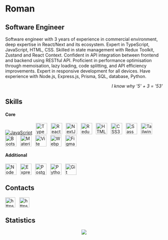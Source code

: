 Roman
==============================================================================================================================

Software Engineer
-----------------

Software engineer with 3 years of experience in commercial environment, deep expertise in React/Next and its ecosystem. Expert in TypeScript, JavaScript, HTML, CSS. Skilled in state management with Redux Toolkit, Zustand and React Context. Confident in API integration between frontend and backend using RESTful API. Proficient in performance optimisation through memoisation, lazy loading, code splitting, and API efficiency improvements. Expert in responsive development for all devices. Have experience with Node.js, Express.js, Prisma, SQL, database, Python.

<p  align="right">
<i>
I know why '5' + 3 = '53'
</i>
</p>

Skills
-----------------

#### Core
<div align="left"><a href="https://developer.mozilla.org/en-US/docs/Web/JavaScript" target="_blank" rel="noreferrer" width="36" height="36"><img src="https://raw.githubusercontent.com/danielcranney/readme-generator/main/public/icons/skills/javascript-colored.svg" alt="JavaScript" title="JavaScript" height="36" style="max-width:100%;height:auto;max-height:36px;"/></a><a target="_blank" rel="noopener noreferrer" href=""><img width="12" style="max-width:100%;"></a><a href="https://www.typescriptlang.org/" target="_blank" rel="noreferrer"><img src="https://raw.githubusercontent.com/danielcranney/readme-generator/main/public/icons/skills/typescript-colored.svg" alt="TypeScript" title="TypeScript" width="36" height="36"/></a><a target="_blank" rel="noopener noreferrer" href=""><img width="12" style="max-width:100%;"></a><a href="https://reactjs.org/" target="_blank" rel="noreferrer"><img src="https://raw.githubusercontent.com/danielcranney/readme-generator/main/public/icons/skills/react-colored.svg" alt="React" title="React" width="36" height="36"/></a><a target="_blank" rel="noopener noreferrer" href=""><img width="12" style="max-width:100%;"></a><a href="https://nextjs.org/docs" target="_blank" rel="noreferrer"><img src="https://raw.githubusercontent.com/danielcranney/readme-generator/main/public/icons/skills/nextjs-colored-dark.svg" alt="NextJs" title="NextJs" width="36" height="36"/></a><a target="_blank" rel="noopener noreferrer" href=""><img width="12" style="max-width:100%;"></a><a href="https://redux.js.org/" target="_blank" rel="noreferrer"><img src="https://raw.githubusercontent.com/danielcranney/readme-generator/main/public/icons/skills/redux-colored.svg" alt="Redux" title="Redux" width="36" height="36"/></a><a target="_blank" rel="noopener noreferrer" href=""><img width="12" style="max-width:100%;"></a><a href="https://developer.mozilla.org/en-US/docs/Glossary/HTML5" target="_blank" rel="noreferrer"><img src="https://raw.githubusercontent.com/danielcranney/readme-generator/main/public/icons/skills/html5-colored.svg" alt="HTML5" title="HTML5" width="36" height="36"/></a><a target="_blank" rel="noopener noreferrer" href=""><img width="12" style="max-width:100%;"></a><a href="https://www.w3.org/TR/CSS/#css" target="_blank" rel="noreferrer"><img src="https://raw.githubusercontent.com/danielcranney/readme-generator/main/public/icons/skills/css3-colored.svg" alt="CSS3" title="CSS3" width="36" height="36"/></a><a target="_blank" rel="noopener noreferrer" href=""><img width="12" style="max-width:100%;"></a><a href="https://sass-lang.com/" target="_blank" rel="noreferrer"><img src="https://raw.githubusercontent.com/danielcranney/readme-generator/main/public/icons/skills/sass-colored.svg" alt="Sass" title="Sass" width="36" height="36"/></a><a target="_blank" rel="noopener noreferrer" href=""><img width="12" style="max-width:100%;"></a><a href="https://tailwindcss.com/" target="_blank" rel="noreferrer"><img src="https://raw.githubusercontent.com/danielcranney/readme-generator/main/public/icons/skills/tailwindcss-colored.svg" alt="TailwindCSS" title="TailwindCSS" width="36" height="36"/></a><a target="_blank" rel="noopener noreferrer" href=""><img width="12" style="max-width:100%;"></a><a href="https://getbootstrap.com/" target="_blank" rel="noreferrer"><img src="https://raw.githubusercontent.com/danielcranney/readme-generator/main/public/icons/skills/bootstrap-colored.svg" alt="Bootstrap" title="Bootstrap" width="36" height="36"/></a><a target="_blank" rel="noopener noreferrer" href=""><img width="12" style="max-width:100%;"></a><a href="https://mui.com/" target="_blank" rel="noreferrer"><img src="https://raw.githubusercontent.com/danielcranney/readme-generator/main/public/icons/skills/materialui-colored.svg" alt="Material UI" title="Material UI" width="36" height="36"/></a><a target="_blank" rel="noopener noreferrer" href=""><img width="12" style="max-width:100%;"></a><a href="https://vitejs.dev/" target="_blank" rel="noreferrer"><img src="https://raw.githubusercontent.com/danielcranney/readme-generator/main/public/icons/skills/vite-colored.svg" alt="Vite" title="Vite" width="36" height="36"/></a><a target="_blank" rel="noopener noreferrer" href=""><img width="12" style="max-width:100%;"></a><a href="https://webpack.js.org/" target="_blank" rel="noopener noreferrer nofollow"><img src="https://raw.githubusercontent.com/danielcranney/readme-generator/main/public/icons/skills/webpack-colored.svg" alt="Webpack" title="Webpack" width="36" height="36"/></a><a target="_blank" rel="noopener noreferrer" href=""><img width="12" style="max-width: 100%;"></a><a href="https://www.figma.com/" target="_blank" rel="noreferrer" style="margin-right: 10px;"><img src="https://raw.githubusercontent.com/danielcranney/readme-generator/main/public/icons/skills/figma-colored.svg" alt="Figma" title="Figma" width="36" height="36" /></a> 
</div>


#### Additional
<div align="left"><a href="https://nodejs.org/en/" target="_blank" rel="noreferrer"><img src="https://raw.githubusercontent.com/danielcranney/readme-generator/main/public/icons/skills/nodejs-colored.svg" alt="NodeJS" title="NodeJS" width="36" height="36"/></a><a target="_blank" rel="noopener noreferrer" href=""><img width="12" style="max-width:100%;"></a><a href="https://expressjs.com/" target="_blank" rel="noreferrer"><img src="https://raw.githubusercontent.com/danielcranney/readme-generator/main/public/icons/skills/express-colored-dark.svg" alt="Express" title="Express" width="36" height="36"/></a><a target="_blank" rel="noopener noreferrer" href=""><img width="12" style="max-width:100%;"></a><a href="https://www.postgresql.org/" target="_blank" rel="noreferrer"><img src="https://raw.githubusercontent.com/danielcranney/readme-generator/main/public/icons/skills/postgresql-colored.svg" alt="PostgreSQL" title="PostgreSQL" width="36" height="36"/></a><a target="_blank" rel="noopener noreferrer" href=""><img width="12" style="max-width:100%;"></a><a href="https://www.python.org/" target="_blank" rel="noreferrer"><img src="https://raw.githubusercontent.com/danielcranney/readme-generator/main/public/icons/skills/python-colored.svg" alt="Python" title="Python" width="36" height="36"/></a><a target="_blank" rel="noopener noreferrer" href=""><img width="12" style="max-width:100%;"></a><a href="https://git-scm.com/" target="_blank" rel="noreferrer"><img src="https://raw.githubusercontent.com/danielcranney/readme-generator/main/public/icons/skills/git-colored.svg" alt="Git" title="Git" width="36" height="36"/></a></div>

## Contacts

<div align="left">
  <a href="https://www.linkedin.com/in/roman-mid" height="32" width="32" target="_blank" rel="noopener noreferrer"><img align="center" src="https://raw.githubusercontent.com/danielcranney/readme-generator/main/public/icons/socials/linkedin-dark.svg" alt="https://www.linkedin.com/in/roman-mid/" height="32" width="32" /></a>
  <a target="_blank" rel="noopener noreferrer" href=""><img width="5" style="max-width: 100%;"></a>
    <a href="https://t.me/RomanMid" height="32" width="32" target="_blank" rel="noopener noreferrer"><img align="center" src="https://www.svgrepo.com/show/343522/telegram-communication-chat-interaction-network-connection.svg" alt="https://t.me/RomanMid" height="32" width="32" /></a>
</div>

## Statistics

<div align="center">
  <img src="https://github-readme-stats.vercel.app/api/top-langs/?username=roman-mid&hide_border=false&layout=compact&bg_color=00000000" align="center" />
</div>



<!-- ### Badges

<b>Top Repositories</b>

<div width="100%" align="center"><a href="https://github.com/roman-mid/MarryMe-wedding_dresses" align="left"><img align="left" width="45%" src="https://github-readme-stats.vercel.app/api/pin/?username=roman-mid&repo=MarryMe-wedding_dresses&title_color=22c55e&text_color=ffffff&icon_color=ffffff&bg_color=000000&hide_border=true&locale=en" /></a><a href="https://github.com/roman-mid/pizza-shop_v2" align="right"><img align="right" width="45%" src="https://github-readme-stats.vercel.app/api/pin/?username=roman-mid&repo=pizza-shop_v2&title_color=22c55e&text_color=ffffff&icon_color=ffffff&bg_color=000000&hide_border=true&locale=en" /></a></div><br /><br /><br /><br /><br /><br /><br />

<br /><br /><br /><br /><br />

<div width="100%" align="center"><a href="https://github.com/roman-mid/weather" align="left"><img align="left" width="45%" src="https://github-readme-stats.vercel.app/api/pin/?username=roman-mid&repo=weather&title_color=22c55e&text_color=ffffff&icon_color=ffffff&bg_color=000000&hide_border=true&locale=en" /></a><a href="https://github.com/roman-mid/Study_Gerund-Infinitive-English-" align="right"><img align="right" width="45%" src="https://github-readme-stats.vercel.app/api/pin/?username=roman-mid&repo=Study_Gerund-Infinitive-English-&title_color=22c55e&text_color=ffffff&icon_color=ffffff&bg_color=000000&hide_border=true&locale=en" /></a></div> -->
